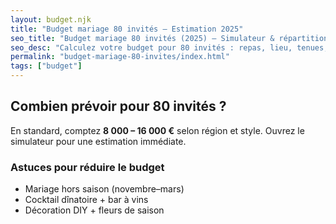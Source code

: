 ```yaml
---
layout: budget.njk
title: "Budget mariage 80 invités – Estimation 2025"
seo_title: "Budget mariage 80 invités (2025) – Simulateur & répartition"
seo_desc: "Calculez votre budget pour 80 invités : repas, lieu, tenues, photo, déco. Estimation gratuite + conseils économies."
permalink: "budget-mariage-80-invites/index.html"
tags: ["budget"]
---
```


## Combien prévoir pour 80 invités ?
En standard, comptez **8 000 – 16 000 €** selon région et style. Ouvrez le simulateur pour une estimation immédiate.

### Astuces pour réduire le budget
- Mariage hors saison (novembre–mars)
- Cocktail dînatoire + bar à vins
- Décoration DIY + fleurs de saison
